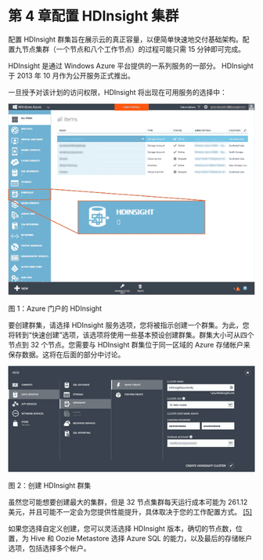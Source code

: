 # 第 4 章配置 HDInsight 集群

配置 HDInsight 群集旨在展示云的真正容量，以便简单快速地交付基础架构。配置九节点集群（一个节点和八个工作节点）的过程可能只需 15 分钟即可完成。

HDInsight 是通过 Windows Azure 平台提供的一系列服务的一部分。 HDInsight 于 2013 年 10 月作为公开服务正式推出。

一旦授予对该计划的访问权限，HDInsight 将出现在可用服务的选择中：

![](img/image001.png)

图 1：Azure 门户的 HDInsight

要创建群集，请选择 HDInsight 服务选项，您将被指示创建一个群集。为此，您将转到“快速创建”选项，该选项将使用一些基本预设创建群集。群集大小可从四个节点到 32 个节点。您需要与 HDInsight 群集位于同一区域的 Azure 存储帐户来保存数据。这将在后面的部分中讨论。

![](img/image002.jpg)

图 2：创建 HDInsight 群集

虽然您可能想要创建最大的集群，但是 32 节点集群每天运行成本可能为 261.12 美元，并且可能不一定会为您提供性能提升，具体取决于您的工作配置方式。 [[5]](../Text/hdi-13.html#_ftn5)

如果您选择自定义创建，您可以灵活选择 HDInsight 版本，确切的节点数，位置，为 Hive 和 Oozie Metastore 选择 Azure SQL 的能力，以及最后的存储帐户选项，包括选择多个帐户。